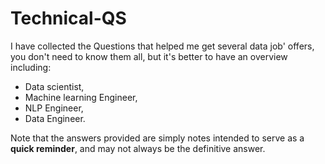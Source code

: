 # Technical-QS

I have collected the Questions that helped me get several data job' offers, <br> you don't need to know them all, but it's better to have an overview<br>
including: <br>

- Data scientist, <br>
- Machine learning Engineer, <br>
- NLP Engineer, <br>
- Data Engineer.


Note that the answers provided are simply notes intended to serve as a <b> quick reminder</b>, and may not always be the definitive answer.
